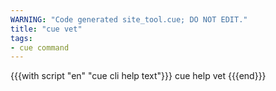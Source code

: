 ```yaml
---
WARNING: "Code generated site_tool.cue; DO NOT EDIT."
title: "cue vet"
tags:
- cue command
---
```


{{{with script "en" "cue cli help text"}}}
cue help vet
{{{end}}}
